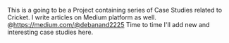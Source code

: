 This is a going to be a Project containing series of Case Studies related to Cricket.
I write articles on Medium platform as well. @https://medium.com/@debanand2225
Time to time I'll add new and interesting case studies here. 
